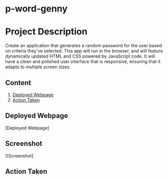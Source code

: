 # p-word-genny

# Project Description

Create an application that generates a random password for the user based on criteria they've selected. This app will run in the browser, and will feature dynamically updated HTML and CSS powered by JavaScript code. It will have a clean and polished user interface that is responsive, ensuring that it adapts to multiple screen sizes.


## Content 

1. [Deployed Webpage](#deployed-webpage)
2. [Action Taken](#action-taken)

## Deployed Webpage

[Deployed Webpage]

## Screenshot

![Screenshot] 

## Action Taken






